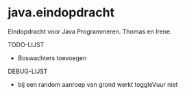 java.eindopdracht
=================

EIndopdracht voor Java Programmeren. Thomas en Irene.

TODO-LIJST

- Boswachters toevoegen

DEBUG-LIJST

- bij een random aanroep van grond werkt toggleVuur niet
